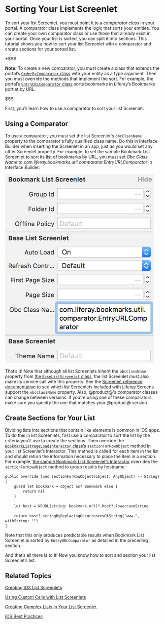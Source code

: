 # Sorting Your List Screenlet [](id=sorting-your-list-screenlet)

To sort your list Screenlet, you must point it to a *comparator class* in your 
portal. A comparator class implements the logic that sorts your entities. You 
can create your own comparator class or use those that already exist in your 
portal. Once your list is sorted, you can split it into sections. This tutorial 
shows you how to sort your list Screenlet with a comparator and create sections
for your sorted list. 

+$$$

**Note:** To create a new comparator, you must create a class that extends the 
portal’s 
[`OrderByComparator` class](https://docs.liferay.com/portal/7.0/javadocs/portal-kernel/com/liferay/portal/kernel/util/OrderByComparator.html) 
with your entity as a type argument. Then you must override the methods that 
implement the sort. For example, the portal’s 
[`EntryURLComparator` class](https://github.com/liferay/liferay-portal/blob/7.0.x/modules/apps/collaboration/bookmarks/bookmarks-api/src/main/java/com/liferay/bookmarks/util/comparator/EntryURLComparator.java) 
sorts bookmarks in Liferay’s Bookmarks portlet by URL. 

$$$

First, you’ll learn how to use a comparator to sort your list Screenlet. 

## Using a Comparator [](id=using-a-comparator)

To use a comparator, you must set the list Screenlet's `obcClassName` property 
to the comparator's fully qualified class name. Do this in Interface Builder 
when inserting the Screenlet in an app, just as you would set any other 
Screenlet property. For example, to set the sample Bookmark List Screenlet to 
sort its list of bookmarks by URL, you must set *Obc Class Name* to 
*com.liferay.bookmarks.util.comparator.EntryURLComparator* in Interface Builder: 

![Figure 1: To use a comparator, set the *Obc Class Name* property in Interface Builder to the comparator's fully qualified class name.](../../../images/screens-ios-obc-ib.png)

That’s it! Note that although all list Screenlets inherit the `obcClassName` 
property from 
[the `BaseListScreenlet` class](https://github.com/liferay/liferay-screens/blob/develop/ios/Framework/Core/Base/BaseListScreenlet/BaseListScreenlet.swift), 
the list Screenlet must also make its service call with this property. See the 
[Screenlet reference documentation](/develop/reference/-/knowledge_base/7-0/screenlets-in-liferay-screens-for-ios) 
to see which list Screenlets included with Liferay Screens support the 
`obcClassName` property. Also, @product@'s comparator classes can change between 
versions. If you're using one of these comparators, make sure you specify the 
one that matches your @product@ version. 

## Create Sections for Your List [](id=create-sections-for-your-list)

Dividing lists into sections that contain like elements is common in iOS apps. 
To do this in list Screenlets, first use a comparator to sort the list by the 
criteria you'll use to create the sections. Then override the 
[`BookmarkListPageLoadInteractor` class’s](https://github.com/liferay/liferay-screens/blob/master/ios/Samples/Bookmark/BookmarkListScreenlet/Interactor/BookmarkListPageLoadInteractor.swift) 
`sectionForRowObject` method in your list Screenlet’s Interactor. This method is 
called for each item in the list and should return the information necessary to 
place the item in a section. For example, 
[the sample Bookmark List Screenlet’s Interactor](https://github.com/liferay/liferay-screens/blob/master/ios/Samples/Bookmark/BookmarkListScreenlet/Interactor/BookmarkListPageLoadInteractor.swift) 
overrides the `sectionForRowObject` method to group results by hostname: 

    public override func sectionForRowObject(object: AnyObject) -> String? {
        guard let bookmark = object as? Bookmark else {
            return nil
        }

        let host = NSURL(string: bookmark.url)?.host?.lowercaseString

        return host?.stringByReplacingOccurrencesOfString("www.", withString: "")
    }

Note that this only produces predictable results when Bookmark List Screenlet is 
sorted by `EntryURLComparator` as detailed in the preceding section. 

And that’s all there is to it! Now you know how to sort and section your list 
Screenlet’s list. 

## Related Topics [](id=related-topics)

[Creating iOS List Screenlets](/develop/tutorials/-/knowledge_base/7-0/creating-ios-list-screenlets)

[Using Custom Cells with List Screenlets](/develop/tutorials/-/knowledge_base/7-0/using-custom-cells-with-list-screenlets)

[Creating Complex Lists in Your List Screenlet](/develop/tutorials/-/knowledge_base/7-0/creating-complex-lists-in-your-list-screenlet)

[iOS Best Practices](/develop/tutorials/-/knowledge_base/7-0/ios-best-practices)
